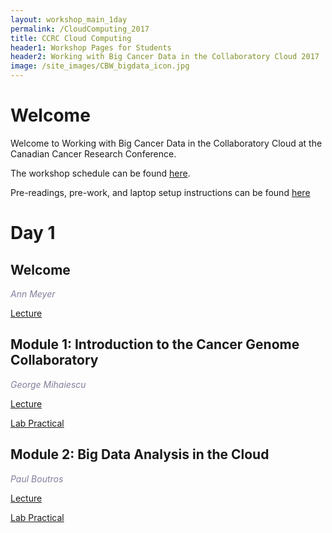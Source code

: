 ```yaml
---
layout: workshop_main_1day
permalink: /CloudComputing_2017
title: CCRC Cloud Computing
header1: Workshop Pages for Students
header2: Working with Big Cancer Data in the Collaboratory Cloud 2017
image: /site_images/CBW_bigdata_icon.jpg
---
```


# Welcome <a id="welcome"></a>

Welcome to Working with Big Cancer Data in the Collaboratory Cloud at the Canadian Cancer Research Conference.  

The workshop schedule can be found [here](https://bioinformaticsdotca.github.io/CloudComputing_2017_schedule).

Pre-readings, pre-work, and laptop setup instructions can be found [here](https://bioinformaticsdotca.github.io/CloudComputing_2017_prework)

# Day 1 <a id="day1"></a>

## Welcome

*<font color="#827e9c">Ann Meyer</font>*  

[Lecture]()  

## Module 1: Introduction to the Cancer Genome Collaboratory  

*<font color="#827e9c">George Mihaiescu</font>*   

[Lecture]()   

[Lab Practical](https://bioinformaticsdotca.github.io/cloudcomputing_2017_module1_lab)

## Module 2: Big Data Analysis in the Cloud  

*<font color="#827e9c">Paul Boutros</font>*   

[Lecture]()  

[Lab Practical](https://bioinformaticsdotca.github.io/cloudcomputing_2017_module2_lab)  
